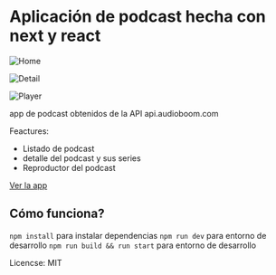 # Aplicación de podcast hecha con next y react

![Home](./.assest-readme/home.PNG)

![Detail](./.assest-readme/posta.PNG)

![Player](./.assest-readme/player.PNG)

app de podcast obtenidos de la API api.audioboom.com

Feactures:

* Listado de podcast
* detalle del podcast y sus series
* Reproductor del podcast


[Ver la app](https://podcastapp.ramirocalocardozo.now.sh/)

## Cómo funciona?

`npm install` para instalar dependencias
`npm run dev` para entorno de desarrollo
`npm run build && run start` para entorno de desarrollo

Licencse: MIT
